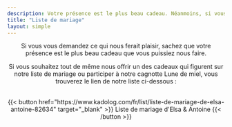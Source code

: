 ```yaml
---
description: Votre présence est le plus beau cadeau. Néanmoins, si vous le souhaitez, voici notre liste de mariage
title: "Liste de mariage"
layout: simple
---
```


<center>
Si vous vous demandez ce qui nous ferait plaisir, sachez que votre présence est le plus beau cadeau que vous puissiez nous faire.

Si vous souhaitez tout de même nous offrir un des cadeaux qui figurent sur notre liste de mariage ou participer à notre cagnotte Lune de miel, vous trouverez le lien de notre liste ci-dessous :
</center>

<br>
<center>
{{< button href="https://www.kadolog.com/fr/list/liste-de-mariage-de-elsa-antoine-82634" target="_blank" >}}
Liste de mariage d'Elsa & Antoine
{{< /button >}}
</center>
